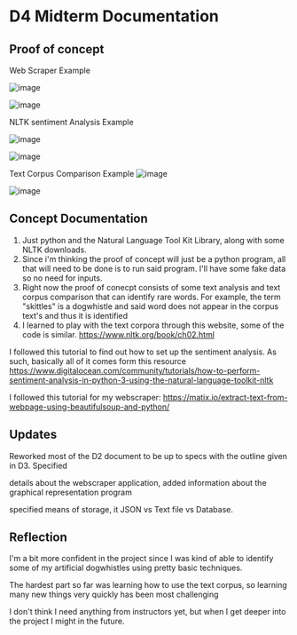 # D4 Midterm Documentation

## Proof of concept
Web Scraper Example

![image](https://user-images.githubusercontent.com/35353616/112739722-9d079500-8f44-11eb-82cc-d2e38f4a1cb3.png)

![image](https://user-images.githubusercontent.com/35353616/112739735-adb80b00-8f44-11eb-8fd0-18b8dfb956cf.png)


NLTK sentiment Analysis Example


![image](https://user-images.githubusercontent.com/35353616/112739568-48afe580-8f43-11eb-8667-4d60f4ada749.png)

![image](https://user-images.githubusercontent.com/35353616/112739555-2cac4400-8f43-11eb-9cb8-5252fb6e8bc0.png)


Text Corpus Comparison Example
![image](https://user-images.githubusercontent.com/35353616/112739691-469a5680-8f44-11eb-8973-6ab71ec1dfc4.png)

![image](https://user-images.githubusercontent.com/35353616/112739674-308c9600-8f44-11eb-8590-4cb26b2457c8.png)



## Concept Documentation
1. Just python and the Natural Language Tool Kit Library, along with some NLTK downloads.
2. Since i'm thinking the proof of concept will just be a python program,
all that will need to be done is to run said program. I'll have some fake data so no need for inputs.
3. Right now the proof of conecpt consists of some text analysis and text corpus comparison that can identify rare words. For example, the term "skittles" is a dogwhistle and said word does not appear in the corpus text's and thus it is identified
4. I learned to play with the text corpora through this website, some of the code is similar. https://www.nltk.org/book/ch02.html

I followed this tutorial to find out how to set up the sentiment analysis. As such, basically all of it comes form this resource https://www.digitalocean.com/community/tutorials/how-to-perform-sentiment-analysis-in-python-3-using-the-natural-language-toolkit-nltk

I followed this tutorial for my webscraper: https://matix.io/extract-text-from-webpage-using-beautifulsoup-and-python/

## Updates

Reworked most of the D2 document to be up to specs with the outline given in D3. Specified

details about the webscraper application, added information about the graphical representation program

specified means of storage, it JSON vs Text file vs Database. 




## Reflection

I'm a bit more confident in the project since I was kind of able to identify some of my artificial dogwhistles using pretty basic techniques.

The hardest part so far was learning how to use the text corpus, so learning many new things very quickly has been most challenging

I don't think I need anything from instructors yet, but when I get deeper into the project I might in the future. 
